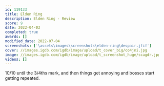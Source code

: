 ```yaml
---
id: 119133
title: Elden Ring
description: Elden Ring - Review
score: 9
date: 2022-04-03
completed: true
awards: []
modified_date: 2022-07-04
screenshots: ['\assets\images\screenshots\elden-ring\despair.jfif']
cover: //images.igdb.com/igdb/image/upload/t_cover_big/co4jni.jpg
image: //images.igdb.com/igdb/image/upload/t_screenshot_huge/scagdr.jpg
videos: []
---
```

10/10 until the 3/4ths mark, and then things get annoying and bosses start getting repeated.
